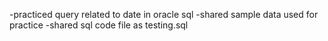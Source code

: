 -practiced query related to date in oracle sql
-shared sample data used for practice
-shared sql code file as testing.sql

